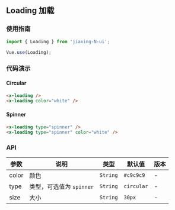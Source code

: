 ## Loading 加载

### 使用指南
``` javascript
import { Loading } from 'jiaxing-N-ui';

Vue.use(Loading);
```

### 代码演示

#### Circular

```html
<x-loading />
<x-loading color="white" />
```

#### Spinner

```html
<x-loading type="spinner" />
<x-loading type="spinner" color="white" />
```

### API

| 参数 | 说明 | 类型 | 默认值 | 版本 |
|------|------|------|------|------|
| color | 颜色 | `String` | `#c9c9c9` | - |
| type | 类型，可选值为 `spinner` | `String` | `circular` | - |
| size | 大小 | `String` | `30px` | - |
